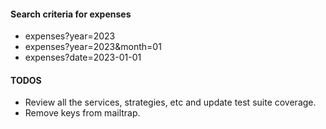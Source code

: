 #### Search criteria for expenses
* expenses?year=2023
* expenses?year=2023&month=01
* expenses?date=2023-01-01

#### TODOS
* Review all the services, strategies, etc and update test suite coverage.
* Remove keys from mailtrap.
